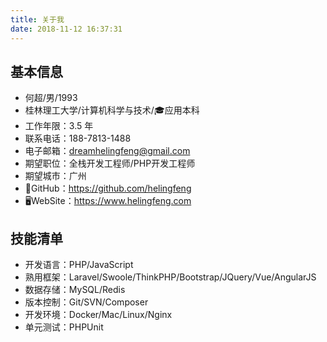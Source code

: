 ```yaml
---
title: 关于我
date: 2018-11-12 16:37:31
---
```


## 基本信息

- 何超/男/1993
- 桂林理工大学/计算机科学与技术/🎓应用本科
- 工作年限：3.5 年
- 联系电话：188-7813-1488
- 电子邮箱：dreamhelingfeng@gmail.com
- 期望职位：全栈开发工程师/PHP开发工程师
- 期望城市：广州
- 🚀GitHub：https://github.com/helingfeng
- 🖥WebSite：https://www.helingfeng.com 

## 技能清单

- 开发语言：PHP/JavaScript
- 熟用框架：Laravel/Swoole/ThinkPHP/Bootstrap/JQuery/Vue/AngularJS
- 数据存储：MySQL/Redis
- 版本控制：Git/SVN/Composer
- 开发环境：Docker/Mac/Linux/Nginx
- 单元测试：PHPUnit
